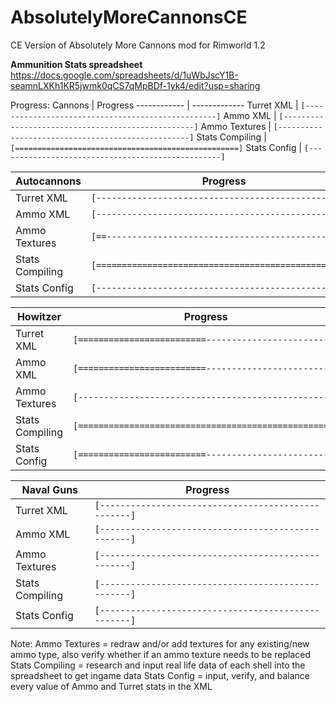 # AbsolutelyMoreCannonsCE
CE Version of Absolutely More Cannons mod for Rimworld 1.2

**Ammunition Stats spreadsheet**
https://docs.google.com/spreadsheets/d/1uWbJscY1B-seamnLXKh1KR5jwmk0qCS7qMpBDf-1yk4/edit?usp=sharing

Progress:
Cannons | Progress
------------ | -------------
Turret XML        | `[--------------------------------------------------]`
Ammo XML          | `[--------------------------------------------------]`
Ammo Textures     | `[--------------------------------------------------]`
Stats Compiling   | `[==================================================]`
Stats Config      | `[--------------------------------------------------]`

Autocannons | Progress
------------ | -------------
Turret XML        | `[--------------------------------------------------]`
Ammo XML          | `[--------------------------------------------------]`
Ammo Textures     | `[==------------------------------------------------]`
Stats Compiling   | `[==================================================]`
Stats Config      | `[--------------------------------------------------]`

Howitzer | Progress
------------ | -------------
Turret XML        | `[=========================-------------------------]`
Ammo XML          | `[=========================-------------------------]`
Ammo Textures     | `[--------------------------------------------------]`
Stats Compiling   | `[==================================================]`
Stats Config      | `[=========================-------------------------]`

Naval Guns | Progress
------------ | -------------
Turret XML        | `[--------------------------------------------------]`
Ammo XML          | `[--------------------------------------------------]`
Ammo Textures     | `[--------------------------------------------------]`
Stats Compiling   | `[--------------------------------------------------]`
Stats Config      | `[--------------------------------------------------]`


Note:
Ammo Textures = redraw and/or add textures for any existing/new ammo type, also verify whether if an ammo texture needs to be replaced
Stats Compiling = research and input real life data of each shell into the spreadsheet to get ingame data
Stats Config = input, verify, and balance every value of Ammo and Turret stats in the XML
